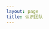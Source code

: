 ```yaml
---
layout: page
title: 认识团队
---
```

<script setup>
import {
  VPTeamPage,
  VPTeamPageTitle,
  VPTeamMembers,
  VPTeamPageSection
} from 'vitepress/theme'

const coreMembers = [
  {
    avatar: 'https://github.com/wling-art.png',
    name: 'wlingzhenyu',
    title: '服主',
    links: [
      { icon: 'github', link: 'https://github.com/wling-art' }
    ],
    sponsor: 'https://afdian.net/a/ZLServer',
    actionText: '捐赠服主'
  },
  {
    avatar: 'https://q.qlogo.cn/headimg_dl?dst_uin=3603866430&spec=100',
    name: 'HaiTang_Game',
    title: '管理员',
    links: [
      { icon: 'github', link: 'https://github.com/haitang000' }
    ],
    sponsor: 'https://afdian.net/a/haitang_HTUI',
    actionText: '捐赠'
  },
  {
    avatar: 'https://github.com/liuzhen9320.png',
    name: 'liuzhen932',
    title: '废物',
    links: [
      { icon: 'github', link: 'https://github.com/liuzhen9320' }
    ],
    sponsor: 'https://afdian.net/a/hackpig520',
    actionText: '捐赠'
  },
  {
    avatar: 'https://q.qlogo.cn/headimg_dl?dst_uin=869379440&spec=100',
    name: 'Linye_FL',
    title: '建筑与策划'
  },
  {
    avatar: 'https://q.qlogo.cn/headimg_dl?dst_uin=2289836651&spec=100',
    name: 'xiaohuang112',
    title: '建筑与理事'
  },
  {
    avatar: 'https://q.qlogo.cn/headimg_dl?dst_uin=3854665503&spec=100',
    name: 'Ryan100C',
    title: '建筑'
  }
]

const partners = [
  {
    avatar: 'https://q.qlogo.cn/headimg_dl?dst_uin=1519412035&spec=100',
    name: 'Gemence',
    title: '捐赠 5 次，共 50 元',
  },
  {
    avatar: 'https://q.qlogo.cn/headimg_dl?dst_uin=869379440&spec=100',
    name: '风林',
    title: '捐赠 2 次，共 1065 元',
  },
  {
    avatar: 'https://q.qlogo.cn/headimg_dl?dst_uin=3603866430&spec=100',
    name: 'HaiTang_Game',
    title: '捐赠 5 次，共 46 元',
  },
  {
    avatar: 'https://q.qlogo.cn/headimg_dl?dst_uin=3626673715&spec=100',
    name: 'xuanxuan07313',
    title: '捐赠 3 次，共 18.32 元',
  },
  {
    avatar: 'https://q.qlogo.cn/headimg_dl?dst_uin=1494482621&spec=100',
    name: '青衣',
    title: '捐赠 3 次，共 80 元',
  },
  {
    avatar: 'https://github.com/liuzhen9320.png',
    name: 'liuzhen932',
    title: '捐赠 3 次，共 15 元',
  },
  {
    avatar: 'https://q.qlogo.cn/headimg_dl?dst_uin=2289836651&spec=100',
    name: '秋叶海棠',
    title: '捐赠 2 次，共 40 元',
  },
  {
    avatar: 'https://q.qlogo.cn/headimg_dl?dst_uin=2544028137&spec=100',
    name: '杨骐鸣',
    title: '捐赠 1 次，共 5 元'
  },
  {
    avatar: 'https://q.qlogo.cn/headimg_dl?dst_uin=3629699397&spec=100',
    name: 'zixi_ovo',
    title: '捐赠 1 次，共 25 元'
  }
]
</script>

<VPTeamPage>
  <VPTeamPageTitle>
    <template #title>
      认识团队
    </template>
    <template #lead>
      在这个页面你将了解服务器的核心人员组成
    </template>
  </VPTeamPageTitle>
  <VPTeamPageSection>
    <template #title>管理团队</template>
    <template #lead>这是目前钟乐服务器的管理团队，感谢他们让钟乐更美好！</template>
    <template #members>
      <VPTeamMembers size="medium" :members="coreMembers" />
    </template>
  </VPTeamPageSection>
  <VPTeamPageSection>
    <template #title>赞助者</template>
    <template #lead>这些是捐赠过钟乐服务器的人，感谢他们让服务器渡过难关！(排名不分先后)</template>
    <template #members>
      <VPTeamMembers size="small" :members="partners" />
    </template>
  </VPTeamPageSection>
</VPTeamPage>

